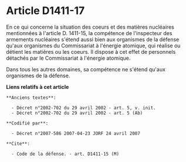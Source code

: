 # Article D1411-17

En ce qui concerne la situation des coeurs et des matières nucléaires mentionnées à l'article D. 1411-15, la compétence de
l'inspecteur des armements nucléaires s'étend aussi bien aux organismes de la défense qu'aux organismes du Commissariat à
l'énergie atomique, qui réalise ou détient les matières ou les coeurs. Il dispose à cet effet de personnels détachés par le
Commissariat à l'énergie atomique.

Dans tous les autres domaines, sa compétence ne s'étend qu'aux organismes de la défense.

**Liens relatifs à cet article**

	**Anciens textes**:

	  - Décret n°2002-702 du 29 avril 2002 - art. 5, v. init.
	  - Décret n°2002-702 du 29 avril 2002 - art. 5 (Ab)

	**Codifié par**:

	  - Décret n°2007-586 2007-04-23 JORF 24 avril 2007

	**Cite**:

	  - Code de la défense. - art. D1411-15 (M)
